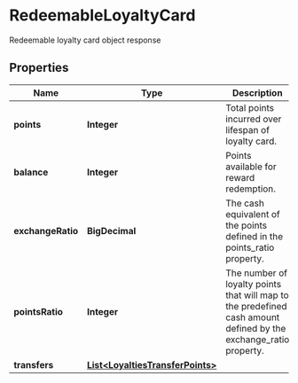 

# RedeemableLoyaltyCard

Redeemable loyalty card object response

## Properties

| Name | Type | Description | Notes |
|------------ | ------------- | ------------- | -------------|
|**points** | **Integer** | Total points incurred over lifespan of loyalty card. |  [optional] |
|**balance** | **Integer** | Points available for reward redemption. |  [optional] |
|**exchangeRatio** | **BigDecimal** | The cash equivalent of the points defined in the points_ratio property. |  [optional] |
|**pointsRatio** | **Integer** | The number of loyalty points that will map to the predefined cash amount defined by the exchange_ratio property. |  [optional] |
|**transfers** | [**List&lt;LoyaltiesTransferPoints&gt;**](LoyaltiesTransferPoints.md) |  |  [optional] |



